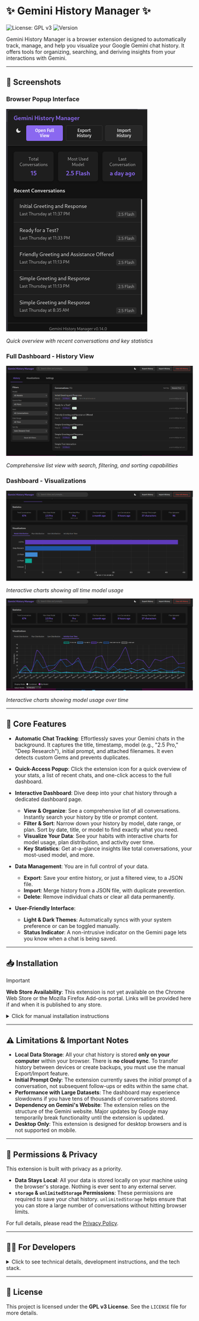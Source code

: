 # ✨ Gemini History Manager ✨

<p>
  <img src="https://img.shields.io/badge/License-GPLv3-blue.svg" alt="License: GPL v3"/>
  <img src="https://img.shields.io/badge/version-v0.18.4-blue.svg" alt="Version"/>
</p>

Gemini History Manager is a browser extension designed to automatically track, manage, and help you visualize your Google Gemini chat history. It offers tools for organizing, searching, and deriving insights from your interactions with Gemini.

---

## 📸 Screenshots

### Browser Popup Interface

![Popup Interface](screenshots/popup-dark.png)

_Quick overview with recent conversations and key statistics_

### Full Dashboard - History View

![Dashboard History](screenshots/dashboard-conversation-list-dark-2.png)

_Comprehensive list view with search, filtering, and sorting capabilities_

### Dashboard - Visualizations

![Dashboard Visualizations](screenshots/dashboard-visualization-all-time-dark.png)

_Interactive charts showing all time model usage_

![Dashboard Visualizations](screenshots/dashboard-visualization-over-time-dark.png)

_Interactive charts showing model usage over time_

---

## 🚀 Core Features

- **Automatic Chat Tracking**: Effortlessly saves your Gemini chats in the background. It captures the title, timestamp, model (e.g., "2.5 Pro," "Deep Research"), initial prompt, and attached filenames. It even detects custom Gems and prevents duplicates.

- **Quick-Access Popup**: Click the extension icon for a quick overview of your stats, a list of recent chats, and one-click access to the full dashboard.

- **Interactive Dashboard**: Dive deep into your chat history through a dedicated dashboard page.
  - **View & Organize**: See a comprehensive list of all conversations. Instantly search your history by title or prompt content.
  - **Filter & Sort**: Narrow down your history by model, date range, or plan. Sort by date, title, or model to find exactly what you need.
  - **Visualize Your Data**: See your habits with interactive charts for model usage, plan distribution, and activity over time.
  - **Key Statistics**: Get at-a-glance insights like total conversations, your most-used model, and more.

- **Data Management**: You are in full control of your data.
  - **Export**: Save your entire history, or just a filtered view, to a JSON file.
  - **Import**: Merge history from a JSON file, with duplicate prevention.
  - **Delete**: Remove individual chats or clear all data permanently.

- **User-Friendly Interface**:
  - **Light & Dark Themes**: Automatically syncs with your system preference or can be toggled manually.
  - **Status Indicator**: A non-intrusive indicator on the Gemini page lets you know when a chat is being saved.

---

## 📥 Installation

> [!IMPORTANT]
> **Web Store Availability**: This extension is not yet available on the Chrome Web Store or the Mozilla Firefox Add-ons portal. Links will be provided here if and when it is published to any store.

<details>
<summary>Click for manual installation instructions</summary>

### Download from GitHub Releases

#### For Google Chrome/Chromium-based browsers:

1.  Download the latest Chrome extension package from [GitHub Releases](https://github.com/InvictusNavarchus/gemini-history-manager/releases/latest):
2.  Extract the downloaded ZIP file to a folder on your computer.
3.  Open Chrome and navigate to `chrome://extensions/`.
4.  Enable **Developer mode** (toggle in the top right).
5.  Click on **Load unpacked**.
6.  Select the extracted folder containing the extension files.

#### For Mozilla Firefox:

1.  Download the latest Firefox extension package from [GitHub Releases](https://github.com/InvictusNavarchus/gemini-history-manager/releases/latest):
2.  Extract the downloaded ZIP file to a folder on your computer.
3.  Open Firefox and navigate to `about:debugging#/runtime/this-firefox`.
4.  Click on **Load Temporary Add-on...**.
5.  Select the `manifest.json` file located inside the extracted folder.

The extension icon should now appear in your browser's toolbar.

</details>

---

## ⚠️ Limitations & Important Notes

- **Local Data Storage**: All your chat history is stored **only on your computer** within your browser. There is **no cloud sync**. To transfer history between devices or create backups, you must use the manual Export/Import feature.
- **Initial Prompt Only**: The extension currently saves the *initial* prompt of a conversation, not subsequent follow-ups or edits within the same chat.
- **Performance with Large Datasets**: The dashboard may experience slowdowns if you have tens of thousands of conversations stored.
- **Dependency on Gemini's Website**: The extension relies on the structure of the Gemini website. Major updates by Google may temporarily break functionality until the extension is updated.
- **Desktop Only**: This extension is designed for desktop browsers and is not supported on mobile.

---

## 🔐 Permissions & Privacy

This extension is built with privacy as a priority.

- **Data Stays Local**: All your data is stored locally on your machine using the browser's storage. Nothing is ever sent to any external server.
- **`storage` & `unlimitedStorage` Permissions**: These permissions are required to save your chat history. `unlimitedStorage` helps ensure that you can store a large number of conversations without hitting browser limits.

For full details, please read the [Privacy Policy](PRIVACY.md).

---

## 🧑‍💻 For Developers

<details>
<summary>Click to see technical details, development instructions, and the tech stack.</summary>

### How It Works

The extension operates through several key components:

1.  **Content Script (`content-scripts/gemini-tracker/` files)**: Injects into `gemini.google.com` pages, monitors for new chats, and captures all relevant data (model, prompt, account info, etc.). It uses `MutationObserver` to detect when new conversations are created and titled in the sidebar.
2.  **Background Script (`background.js`)**: Manages background tasks, such as updating the browser action badge with the total number of saved conversations and handling requests to open the dashboard.
3.  **Popup & Dashboard (Vue-powered)**: The user interface is built with Vue.js. Both the popup and the full dashboard are single-page applications that retrieve data from `browser.storage.local` to display statistics, conversation lists, and visualizations.
4.  **Shared Libraries (`lib/`)**: Contains shared functions for logging, date formatting (using Day.js), and theme management.

### Development

Note: The extension now supports both Mozilla Firefox and Google Chrome/Chromium-based browsers with separate build targets.

#### Prerequisites

- Node.js (v22 or higher)
- pnpm (recommended) or npm

#### Setup

1.  Clone the repository:
    ```bash
    git clone https://github.com/InvictusNavarchus/gemini-history-manager
    cd gemini-history-manager
    ```
2.  Install dependencies:
    ```bash
    pnpm install
    ```

#### Building

- **Build for both browsers**: 
  ```bash
  pnpm run build:all
  ```
- **Build for Firefox only**: 
  ```bash
  pnpm run build:firefox
  ```
- **Build for Chrome only**: 
  ```bash
  pnpm run build:chrome
  ```

Builds are created in the `dist-firefox/` and `dist-chrome/` directories.

#### Development

- **For Firefox**: 
  ```bash
  pnpm run dev
  ```
  (starts a watch mode and opens Firefox)
- **For Chrome**: 
  ```bash
  pnpm run dev:chrome
  ```
  (starts a watch mode; manually load the `dist-chrome/` folder)

### Technology Stack

- **Core**: JavaScript (ES6+)
- **UI Framework**: Vue.js (v3)
- **Browser API**: WebExtensions API
- **Styling**: HTML5 & CSS3
- **Build Tool**: Vite
- **Date/Time**: Day.js
- **Charts**: Chart.js (v4)

</details>

---

## 📄 License

This project is licensed under the **GPL v3 License**. See the `LICENSE` file for more details.
